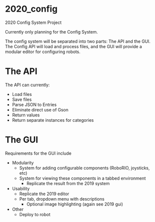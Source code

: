 # 2020_config
 2020 Config System Project
 
 Currently only planning for the Config System.
 
 The config system will be separated into two parts: The API and the GUI. The Config API will load and process files, and the GUI will provide a modular
editor for configuring robots.
 
# The API
 The API can currently:
 * Load files
 * Save files
 * Parse JSON to Entries
 * Eliminate direct use of Gson
 * Return values
 * Return separate instances for categories

 # The GUI
  Requirements for the GUI include
  * Modularity
    * System for adding configurable components (RoboRIO, joysticks, etc)
	* System for viewing these components in a tabbed environment
	  * Replicate the result from the 2019 system
  * Usability
    * Replicate the 2019 editor
	* Per tab, dropdown menu with descriptions
	  * Optional image highlighting (again see 2019 gui)
  * Other
    * Deploy to robot

